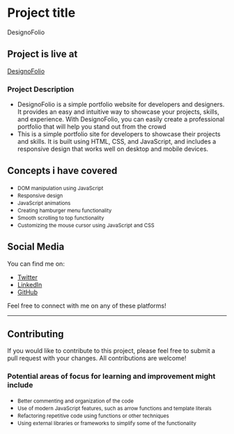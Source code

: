 

# Project title  
DesignoFolio

## Project is live at  
 [DesignoFolio]()  
 ### Project Description  
 
- DesignoFolio is a simple portfolio website for developers and designers. It provides an easy and intuitive way to showcase your projects, skills, and experience. With DesignoFolio, you can easily create a professional portfolio that will help you stand out from the crowd 
- This is a simple portfolio site for developers to showcase their projects and skills. It is built using HTML, CSS, and JavaScript, and includes a responsive design that works well on desktop and mobile devices. 

## Concepts i have covered 
- <small>DOM manipulation using JavaScript</small>
- <small>Responsive design</small>
- <small>JavaScript animations</small>
- <small>Creating hamburger menu functionality</small>
- <small>Smooth scrolling to top functionality</small>
- <small>Customizing the mouse cursor using JavaScript and CSS</small>

## Social Media

You can find me on:

- [Twitter](https://twitter.com/zee_shaan1)
- [LinkedIn](https://www.linkedin.com/in/zeeshan-mukhtar-b0a12a243/)
- [GitHub](https://github.com/ZeeshanMukhtar1)

Feel free to connect with me on any of these platforms!
 


---
## Contributing 
If you would like to contribute to this project, please feel free to submit a pull request with your changes. All contributions are welcome!  

### Potential areas of focus for learning and improvement might include  
  - <small>Better commenting and organization of the code</small>
  - <small>Use of modern JavaScript features, such as arrow functions and template literals</small>
  - <small>Refactoring repetitive code using functions or other techniques</small>
  - <small>Using external libraries or frameworks to simplify some of the functionality</small>



 










